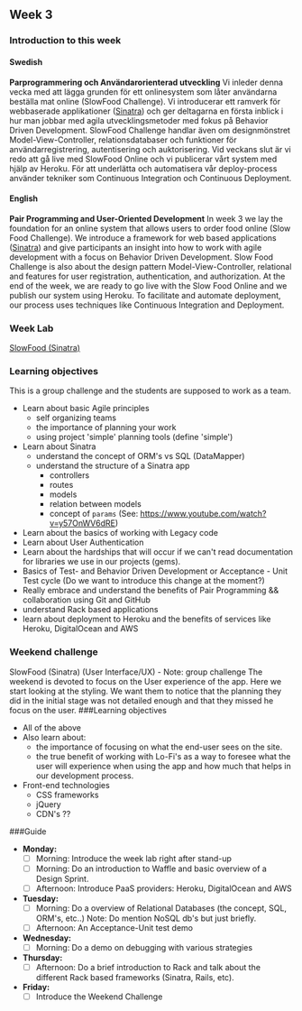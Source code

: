 ## Week 3
### Introduction to this week

#### Swedish
**Parprogrammering och Användarorienterad utveckling**
Vi inleder denna vecka med att lägga grunden för ett onlinesystem som låter användarna beställa mat online (SlowFood Challenge). Vi introducerar ett ramverk för webbaserade applikationer ([Sinatra](http://www.sinatrarb.com/)) och ger deltagarna en första inblick i hur man jobbar med agila utvecklingsmetoder med fokus på Behavior Driven Development. SlowFood Challenge handlar även om designmönstret Model-View-Controller, relationsdatabaser och funktioner för användarregistrering, autentisering och auktorisering. Vid veckans slut är vi redo att gå live med SlowFood Online och vi publicerar vårt system med hjälp av Heroku. För att underlätta och automatisera vår deploy-process använder tekniker som Continuous Integration och Continuous Deployment.

#### English
**Pair Programming and User-Oriented Development**
In week 3 we lay the foundation for an online system that allows users to order food online (Slow Food Challenge). We introduce a framework for web based applications ([Sinatra](http://www.sinatrarb.com/)) and give participants an insight into how to work with agile development with a focus on Behavior Driven Development. Slow Food Challenge is also about the design pattern Model-View-Controller, relational and features for user registration, authentication, and authorization. At the end of the week, we are ready to go live with the Slow Food Online and we publish our system using Heroku. To facilitate and automate deployment, our process uses techniques like Continuous Integration and Deployment.

### Week Lab
[SlowFood (Sinatra)](https://craftacademy.gitbooks.io/coding-as-a-craft/content/slow_food/slow_food.html)

### Learning objectives
This is a group challenge and the students are supposed to work as a team.
* Learn about basic Agile principles
  - self organizing teams
  - the importance of planning your work
  - using project 'simple' planning tools (define 'simple')
* Learn about Sinatra
  - understand the concept of ORM's vs SQL (DataMapper)
  - understand the structure of a Sinatra app
    - controllers
    - routes
    - models
    - relation between models
    - concept of `params` (See: https://www.youtube.com/watch?v=y57OnWV6dRE)
* Learn about the basics of working with Legacy code
* Learn about User Authentication
* Learn about the hardships that will occur if we can't read documentation for libraries we use in our projects (gems).
* Basics of Test- and Behavior Driven Development or Acceptance - Unit Test cycle (Do we want to introduce this change at the moment?)
* Really embrace and understand the benefits of Pair Programming && collaboration using Git and GitHub
* understand Rack based applications
* learn about deployment to Heroku and the benefits of services like Heroku, DigitalOcean and AWS

### Weekend challenge
SlowFood (Sinatra) (User Interface/UX) - Note: group challenge
The weekend is devoted to focus on the User experience of the app. Here we start looking at the styling. We want them to notice that the planning they did in the initial stage was not detailed enough and that they missed he focus on the user.
###Learning objectives
* All of the above
* Also learn about:
  - the importance of focusing on what the end-user sees on the site.
  - the true benefit of working with Lo-Fi's as a way to foresee what the user will experience when using the app and how much that helps in our development process.
* Front-end technologies
  - CSS frameworks
  - jQuery
  - CDN's ??

###Guide
- **Monday:**
  - [ ] Morning: Introduce the week lab right after stand-up
  - [ ] Morning: Do an introduction to Waffle and basic overview of a Design Sprint.
  - [ ] Afternoon: Introduce PaaS providers: Heroku, DigitalOcean and AWS
- **Tuesday:**
  - [ ] Morning: Do a overview of Relational Databases (the concept, SQL, ORM's, etc..) Note: Do mention NoSQL db's but just briefly.
  - [ ] Afternoon: An Acceptance-Unit test demo
- **Wednesday:**
  - [ ] Morning: Do a demo on debugging with various strategies
- **Thursday:**
  - [ ] Afternoon: Do a brief introduction to Rack and talk about the different Rack based frameworks (Sinatra, Rails, etc).
- **Friday:**
  - [ ] Introduce the Weekend Challenge

